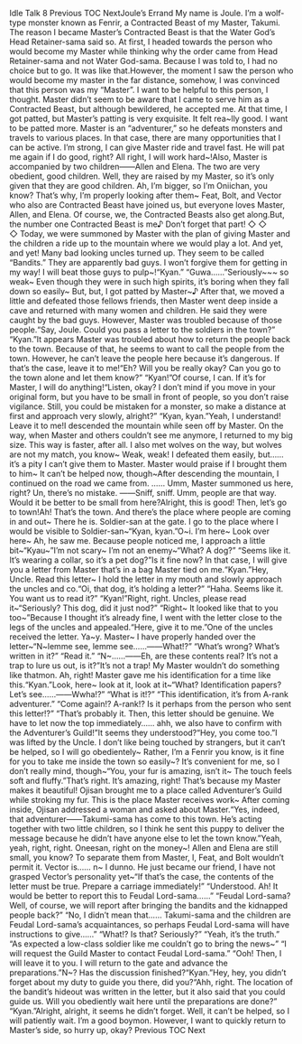 Idle Talk 8 Previous TOC NextJoule’s Errand My name is Joule. I’m a wolf-type monster known as Fenrir, a Contracted Beast of my Master, Takumi. The reason I became Master’s Contracted Beast is that the Water God’s Head Retainer-sama said so. At first, I headed towards the person who would become my Master while thinking why the order came from Head Retainer-sama and not Water God-sama. Because I was told to, I had no choice but to go. It was like that.However, the moment I saw the person who would become my master in the far distance, somehow, I was convinced that this person was my “Master”. I want to be helpful to this person, I thought. Master didn’t seem to be aware that I came to serve him as a Contracted Beast, but although bewildered, he accepted me. At that time, I got patted, but Master’s patting is very exquisite. It felt rea~lly good. I want to be patted more. Master is an “adventurer,” so he defeats monsters and travels to various places. In that case, there are many opportunities that I can be active. I’m strong, I can give Master ride and travel fast. He will pat me again if I do good, right? All right, I will work hard~!Also, Master is accompanied by two children――Allen and Elena. The two are very obedient, good children. Well, they are raised by my Master, so it’s only given that they are good children. Ah, I’m bigger, so I’m Oniichan, you know? That’s why, I’m properly looking after them~ Feat, Bolt, and Vector who also are Contracted Beast have joined us, but everyone loves Master, Allen, and Elena. Of course, we, the Contracted Beasts also get along.But, the number one Contracted Beast is me♪ Don’t forget that part! ◇ ◇ ◇ Today, we were summoned by Master with the plan of giving Master and the children a ride up to the mountain where we would play a lot. And yet, and yet! Many bad looking uncles turned up. They seem to be called “Bandits.” They are apparently bad guys. I won’t forgive them for getting in my way! I will beat those guys to pulp~!“Kyan.” “Guwa……”Seriously~~~ so weak~ Even though they were in such high spirits, it’s boring when they fall down so easily~ But, but, I got patted by Master~♪ After that, we moved a little and defeated those fellows friends, then Master went deep inside a cave and returned with many women and children. He said they were caught by the bad guys. However, Master was troubled because of those people.“Say, Joule. Could you pass a letter to the soldiers in the town?” “Kyan.”It appears Master was troubled about how to return the people back to the town. Because of that, he seems to want to call the people from the town. However, he can’t leave the people here because it’s dangerous. If that’s the case, leave it to me!“Eh? Will you be really okay? Can you go to the town alone and let them know?” “Kyan!”Of course, I can. If it’s for Master, I will do anything!“Listen, okay? I don’t mind if you move in your original form, but you have to be small in front of people, so you don’t raise vigilance. Still, you could be mistaken for a monster, so make a distance at first and approach very slowly, alright?” “Kyan, kyan.”Yeah, I understand! Leave it to me!I descended the mountain while seen off by Master. On the way, when Master and others couldn’t see me anymore, I returned to my big size. This way is faster, after all. I also met wolves on the way, but wolves are not my match, you know~ Weak, weak! I defeated them easily, but…… it’s a pity I can’t give them to Master. Master would praise if I brought them to him~ It can’t be helped now, though~After descending the mountain, I continued on the road we came from. …… Umm, Master summoned us here, right? Un, there’s no mistake. ――Sniff, sniff. Umm, people are that way. Would it be better to be small from here?Alright, this is good! Then, let’s go to town!Ah! That’s the town. And there’s the place where people are coming in and out~ There he is. Soldier-san at the gate. I go to the place where I would be visible to Soldier-san~“Kyan, kyan.”O~i. I’m here~ Look over here~ Ah, he saw me. Because people noticed me, I approach a little bit~“Kyau~”I’m not scary~ I’m not an enemy~“What? A dog?” “Seems like it. It’s wearing a collar, so it’s a pet dog?”Is it fine now? In that case, I will give you a letter from Master that’s in a bag Master tied on me.“Kyan.”Hey, Uncle. Read this letter~ I hold the letter in my mouth and slowly approach the uncles and co.“Oi, that dog, it’s holding a letter?” “Haha. Seems like it. You want us to read it?” “Kyan!”Right, right. Uncles, please read it~“Seriously? This dog, did it just nod?” “Right~ It looked like that to you too~”Because I thought it’s already fine, I went with the letter close to the legs of the uncles and appealed.“Here, give it to me.”One of the uncles received the letter. Ya~y. Master~ I have properly handed over the letter~“N~lemme see, lemme see……――What!?” “What’s wrong? What’s written in it?” “Read it.” “N~……――Eh, are these contents real? It’s not a trap to lure us out, is it?”It’s not a trap! My Master wouldn’t do something like thatmon. Ah, right! Master gave me his identification for a time like this.“Kyan.”Look, here~ look at it, look at it~“What? Identification papers? Let’s see……――Wwha!?” “What is it!?” “This identification, it’s from A-rank adventurer.” “Come again!? A-rank!? Is it perhaps from the person who sent this letter!?” “That’s probably it. Then, this letter should be genuine. We have to let now the top immediately…… ahh, we also have to confirm with the Adventurer’s Guild!”It seems they understood?“Hey, you come too.”I was lifted by the Uncle. I don’t like being touched by strangers, but it can’t be helped, so I will go obedientely~ Rather, I’m a Fenrir you know, is it fine for you to take me inside the town so easily~? It’s convenient for me, so I don’t really mind, though~“You, your fur is amazing, isn’t it~ The touch feels soft and fluffy.”That’s right. It’s amazing, right! That’s because my Master makes it beautiful! Ojisan brought me to a place called Adventurer’s Guild while stroking my fur. This is the place Master receives work~ After coming inside, Ojisan addressed a woman and asked about Master.“Yes, indeed, that adventurer――Takumi-sama has come to this town. He’s acting together with two little children, so I think he sent this puppy to deliver the message because he didn’t have anyone else to let the town know.”Yeah, yeah, right, right. Oneesan, right on the money~! Allen and Elena are still small, you know? To separate them from Master, I, Feat, and Bolt wouldn’t permit it. Vector is…… n~ I dunno. He just became our friend, I have not grasped Vector’s personality yet~“If that’s the case, the contents of the letter must be true. Prepare a carriage immediately!” “Understood. Ah! It would be better to report this to Feudal Lord-sama……” “Feudal Lord-sama? Well, of course, we will report after bringing the bandits and the kidnapped people back?” “No, I didn’t mean that…… Takumi-sama and the children are Feudal Lord-sama’s acquaintances, so perhaps Feudal Lord-sama will have instructions to give……” “What!? Is that? Seriously?” “Yeah, it’s the truth.” “As expected a low-class soldier like me couldn’t go to bring the news~” “I will request the Guild Master to contact Feudal Lord-sama.” “Ooh! Then, I will leave it to you. I will return to the gate and advance the preparations.”N~? Has the discussion finished?“Kyan.”Hey, hey, you didn’t forget about my duty to guide you there, did you?“Ahh, right. The location of the bandit’s hideout was written in the letter, but it also said that you could guide us. Will you obediently wait here until the preparations are done?” “Kyan.”Alright, alright, it seems he didn’t forget. Well, it can’t be helped, so I will patiently wait. I’m a good boymon. However, I want to quickly return to Master’s side, so hurry up, okay? Previous TOC Next